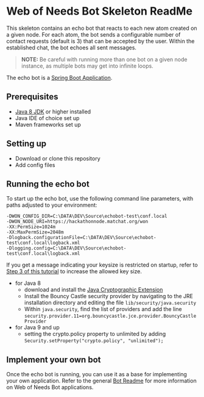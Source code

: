 # Web of Needs Bot Skeleton ReadMe

This skeleton contains an echo bot that reacts to each new atom created on a given node. For each atom, the bot sends a configurable number of contact requests (default is 3) that can be accepted by the user. Within the established chat, the bot echoes all sent messages. 

> **NOTE:** Be careful with running more than one bot on a given node instance, as multiple bots may get into infinite loops.

The echo bot is a [Spring Boot Application](https://docs.spring.io/spring-boot/docs/current/reference/html/using-boot-running-your-application.html).

## Prerequisites

- [Java 8 JDK](https://www.oracle.com/technetwork/java/javase/downloads/jdk8-downloads-2133151.html) or higher installed 
- Java IDE of choice set up
- Maven frameworks set up

## Setting up

- Download or clone this repository
- Add config files
<!-- - Set up encryption with Bouncy Castle:

1. In `folder specified in config`, open a command line and run the following commands:
    1. `openssl req -x509 -newkey rsa:2048 -keyout t-key.pem -out t-cert.pem  -passout pass:changeit -days 365 -subj "//CN=myhost.mydomain.com"`
    1. `openssl pkcs12 -export -out tmpfile -passout pass:changeit -inkey t-key.pem -passin pass:changeit -in t-cert.pem`
    1. `"$JAVA_HOME/bin/keytool.exe" -importkeystore -srckeystore tmpfile -srcstoretype pkcs12 -destkeystore t-keystore.jks -deststoretype JKS -srcstorepass changeit  -deststorepass changeit`
    1. `rm tmpfile`
-->

## Running the echo bot

To start up the echo bot, use the following command line parameters, with paths adjusted to your environment:
```
-DWON_CONFIG_DIR=C:\DATA\DEV\Source\echobot-test\conf.local
-DWON_NODE_URI=https://hackathonnode.matchat.org/won
-XX:PermSize=1024m
-XX:MaxPermSize=2048m
-Dlogback.configurationFile=C:\DATA\DEV\Source\echobot-test\conf.local\logback.xml
-Dlogging.config=C:\DATA\DEV\Source\echobot-test\conf.local\logback.xml
```

If you get a message indicating your keysize is restricted on startup, refer to [Step 3 of this tutorial](https://www.baeldung.com/java-bouncy-castle) to increase the allowed key size.

- for Java 8
    - download and install the [Java Cryptographic Extension](https://www.oracle.com/technetwork/java/javase/downloads/jce8-download-2133166.html)
    - Install the Bouncy Castle security provider by navigating to the JRE installation directory and editing the file `lib/security/java.security`
    - Within `java.security`, find the list of providers and add the line `security.provider.11=org.bouncycastle.jce.provider.BouncyCastleProvider`
- for Java 9 and up
    - setting the crypto.policy property to unlimited by adding `Security.setProperty("crypto.policy", "unlimited");`

## Implement your own bot

Once the echo bot is running, you can use it as a base for implementing your own application. Refer to the general [Bot Readme](https://github.com/researchstudio-sat/webofneeds/blob/master/webofneeds/won-bot/README.md) for more information on Web of Needs Bot applications. 
